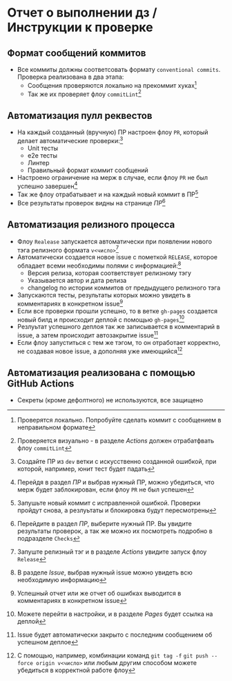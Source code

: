 # Отчет о выполнении дз / Инструкции к проверке
## Формат сообщений коммитов 
- Все коммиты должны соответсовать формату  `conventional commits`. Проверка реализована в два этапа:
  - Сообщения проверяются локально на прекоммит хуках[^1] 
  - Так же их проверяет флоу `commitLint`[^2]
## Автоматизация пулл реквестов
- На каждый созданный (вручную) ПР настроен флоу `PR`, который делает автоматические проверки:[^3]
  - Unit тесты
  - e2e тесты
  - Линтер
  - Правильный формат коммит сообщений
- Настроено ограничение на мерж в случае, если флоу `PR` не был успешно завершен[^4]
- Так же флоу отрабатывает и на каждый новый коммит в ПР[^5]
- Все результаты проверок видны на странице *ПР*[^6]
## Автоматизация релизного процесса
- Флоу `Realease` запускается автоматически при появлении нового тэга релизного формата `v<число>`[^7]
- Автоматически создается новое issue с пометкой `RELEASE`, которое обладает всеми необходимы полями с информацией:[^8]
  - Версия релиза, которая соответствует релизному тэгу
  - Указывается автор и дата релиза
  - changelog по истории коммитов от предыдущего релизного тэга
- Запускаются тесты, результаты которых можно увидеть в комментариях в конкретном issue[^9]
- Если все проверки прошли успешно, то в ветке `gh-pages` создается новый билд и происходит деплой с помощью `gh-pages`[^10]
- Резлуьтат успешного деплоя так же записывается в комментарий в issue, а затем происходит автозакрытие issue[^11]
- Если флоу запуститься с тем же тэгом, то он отработает корректно, не создавая новое issue, а дополняя уже имеющийся[^12]
## Автоматизация реализована с помощью GitHub Actions
- Секреты (кроме дефолтного) не используются, все защищено
[^1]: Проверятся локально. Попробуйте сделать коммит с сообщением в неправильном формате 
[^2]: Проверяется визуально - в разделе *Actions* должен отрабатфвать флоу `commitLint`
[^3]: Создайте ПР из `dev` ветки c искусственно созданной ошибкой, при которой, например, юнит тест будет падать
[^4]: Перейдя в раздел *ПР* и выбрав нужный ПР, можно убедиться, что мерж будет заблокирован, если флоу `PR` не был успешен 
[^5]: Запушьте новый коммит с исправленной ошибкой. Проверки пройдут снова, а резлуьтаты и блокировка будут пересмотрены
[^6]: Перейдите в раздел *ПР*, выберите нужный ПР. Вы увидите результаты проверок, а так же можно их посмотреть подробно в подразделе `Checks`
[^7]: Запуште релизный тэг и в разделе *Actions* увидите запуск флоу `Release`
[^8]: В разделе *Issue*, выбрав нужный issue можно увидеть всю необходимую информацию
[^9]: Успешный отчет или же отчет об ошибках выводится в комментариях в конкретном issue
[^10]: Можете перейти в настройки, и в разделе *Pages* будет ссылка на деплой
[^11]: Issue будет автоматически закрыто с последним сообщением об успешном деплое
[^12]: С помощью, например, комбинации команд `git tag -f` `git push --force origin v<число>` или любым другим способом можете убедиться в корректной работе флоу
